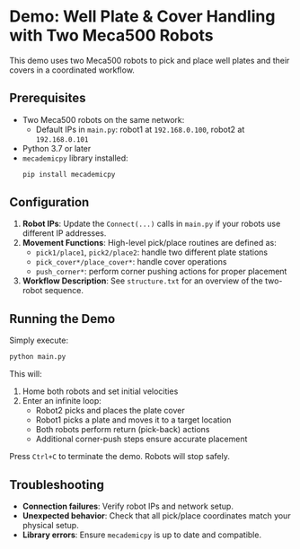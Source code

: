 # Demo: Well Plate & Cover Handling with Two Meca500 Robots

This demo uses two Meca500 robots to pick and place well plates and their covers in a coordinated workflow.

## Prerequisites
- Two Meca500 robots on the same network:
  - Default IPs in `main.py`: robot1 at `192.168.0.100`, robot2 at `192.168.0.101`
- Python 3.7 or later
- `mecademicpy` library installed:
  ```bash
  pip install mecademicpy
  ```

## Configuration
1. **Robot IPs**: Update the `Connect(...)` calls in `main.py` if your robots use different IP addresses.
2. **Movement Functions**: High-level pick/place routines are defined as:
   - `pick1/place1`, `pick2/place2`: handle two different plate stations
   - `pick_cover*/place_cover*`: handle cover operations
   - `push_corner*`: perform corner pushing actions for proper placement
3. **Workflow Description**: See `structure.txt` for an overview of the two-robot sequence.

## Running the Demo
Simply execute:
```bash
python main.py
```
This will:
1. Home both robots and set initial velocities
2. Enter an infinite loop:
   - Robot2 picks and places the plate cover
   - Robot1 picks a plate and moves it to a target location
   - Both robots perform return (pick-back) actions
   - Additional corner-push steps ensure accurate placement

Press `Ctrl+C` to terminate the demo. Robots will stop safely.

## Troubleshooting
- **Connection failures**: Verify robot IPs and network setup.
- **Unexpected behavior**: Check that all pick/place coordinates match your physical setup.
- **Library errors**: Ensure `mecademicpy` is up to date and compatible.
